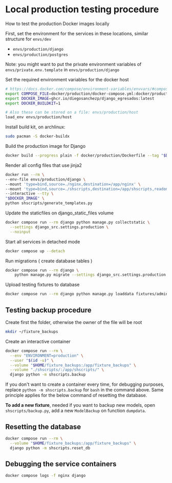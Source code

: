 # Local production testing procedure
How to test the production Docker images locally

First, set the environment for the services in these locations, similar structure for `envs/dev`

- `envs/production/django`
- `envs/production/postgres`

Note: you might want to put the private environment variables of `envs/private.env.template` in `envs/production/django`

Set the required environment variables for the docker host

```bash
# https://docs.docker.com/compose/environment-variables/envvars/#compose_file
export COMPOSE_FILE=docker/production/docker-compose.yml:docker/production/docker.localprod.yml
export DOCKER_IMAGE=ghcr.io/diegosanchezp/django_egresados:latest
export DOCKER_BUILDKIT=1

# Also these can be stored on a file: envs/production/host
load_env envs/production/host
```

Install build kit, on archlinux:

```bash
sudo pacman -S docker-buildx
```

Build the production image for Django

``` bash
docker build --progress plain -f docker/production/Dockerfile --tag "$DOCKER_IMAGE" .
```

Render all config files that use jinja2

```bash
docker run --rm \
--env-file envs/production/django \
--mount 'type=bind,source=./nginx,destination=/app/nginx' \
--mount 'type=bind,source=./shscripts,destination=/app/shscripts,readonly' \
--interactive --tty \
"$DOCKER_IMAGE" \
python shscripts/generate_templates.py
```

Update the staticfiles on django_static_files volume

```bash
docker compose run --rm django python manage.py collectstatic \
  --settings django_src.settings.production \
  --noinput
```

Start all services in detached mode

```bash
docker compose up --detach
```

Run migrations ( create database tables )

```bash
docker compose run --rm django \
    python manage.py migrate --settings django_src.settings.production
```

Upload testing fixtures to database

```bash
docker compose run --rm django python manage.py loaddata fixtures/admin.json fixtures/wagtail_pages.json
```

## Testing backup procedure
Create first the folder, otherwise the owner of the file will be root

```bash
mkdir ~/fixture_backups
```

Create an interactive container

```bash
docker compose run --rm \
  --env "ENVIRONMENT=production" \
  --user "$(id -u)" \
  --volume "$HOME/fixture_backups:/app/fixture_backups" \
  --volume "./shscripts/:/app/shscripts/" \
  django python -m shscripts.backup
```

If you don't want to create a container every time, for debugging purposes, replace `python -m shscripts.backup` for `bash` in the command above. Same principle applies for the below command of resetting the database.

**To add a new fixture**, needed if you want to backup new models, open `shscripts/backup.py`, add a new `ModelBackup` on function `dumpdata`.

## Resetting the database
```bash
docker compose run --rm \
  --volume "$HOME/fixture_backups:/app/fixture_backups" \
  django python -m shscripts.reset_db
```

## Debugging the service containers

```bash
docker compose logs -f nginx django
```


